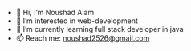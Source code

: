 - 👋 Hi, I’m Noushad Alam
- 👀 I’m interested in web-development
- 🌱 I’m currently learning full stack developer in java
- 📫 Reach me: noushad2526@gmail.com 

<!---
noushad2526/noushad2526 is a ✨ special ✨ repository because its `README.md` (this file) appears on your GitHub profile.
You can click the Preview link to take a look at your changes.
--->
